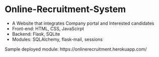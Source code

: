 # Online-Recruitment-System
<ul>
<li>A Website that integrates Company portal and Interested candidates </li>
<li>Front-end: HTML, CSS, JavaScirpt</li>
<li>Backend: Flask, SQLite</li>
<li>Modules: SQLAlchemy, flask-mail, sessions</li>
</ul>
Sample deployed module: https://onlinerecruitment.herokuapp.com/
